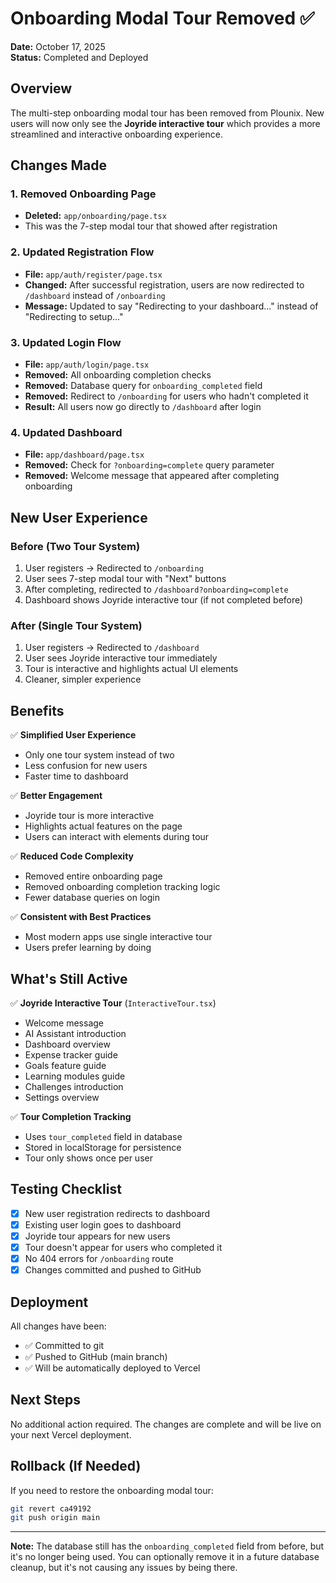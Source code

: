 # Onboarding Modal Tour Removed ✅

**Date:** October 17, 2025  
**Status:** Completed and Deployed

## Overview
The multi-step onboarding modal tour has been removed from Plounix. New users will now only see the **Joyride interactive tour** which provides a more streamlined and interactive onboarding experience.

## Changes Made

### 1. Removed Onboarding Page
- **Deleted:** `app/onboarding/page.tsx`
- This was the 7-step modal tour that showed after registration

### 2. Updated Registration Flow
- **File:** `app/auth/register/page.tsx`
- **Changed:** After successful registration, users are now redirected to `/dashboard` instead of `/onboarding`
- **Message:** Updated to say "Redirecting to your dashboard..." instead of "Redirecting to setup..."

### 3. Updated Login Flow
- **File:** `app/auth/login/page.tsx`
- **Removed:** All onboarding completion checks
- **Removed:** Database query for `onboarding_completed` field
- **Removed:** Redirect to `/onboarding` for users who hadn't completed it
- **Result:** All users now go directly to `/dashboard` after login

### 4. Updated Dashboard
- **File:** `app/dashboard/page.tsx`
- **Removed:** Check for `?onboarding=complete` query parameter
- **Removed:** Welcome message that appeared after completing onboarding

## New User Experience

### Before (Two Tour System)
1. User registers → Redirected to `/onboarding`
2. User sees 7-step modal tour with "Next" buttons
3. After completing, redirected to `/dashboard?onboarding=complete`
4. Dashboard shows Joyride interactive tour (if not completed before)

### After (Single Tour System)
1. User registers → Redirected to `/dashboard`
2. User sees Joyride interactive tour immediately
3. Tour is interactive and highlights actual UI elements
4. Cleaner, simpler experience

## Benefits

✅ **Simplified User Experience**
- Only one tour system instead of two
- Less confusion for new users
- Faster time to dashboard

✅ **Better Engagement**
- Joyride tour is more interactive
- Highlights actual features on the page
- Users can interact with elements during tour

✅ **Reduced Code Complexity**
- Removed entire onboarding page
- Removed onboarding completion tracking logic
- Fewer database queries on login

✅ **Consistent with Best Practices**
- Most modern apps use single interactive tour
- Users prefer learning by doing

## What's Still Active

✅ **Joyride Interactive Tour** (`InteractiveTour.tsx`)
- Welcome message
- AI Assistant introduction
- Dashboard overview
- Expense tracker guide
- Goals feature guide
- Learning modules guide
- Challenges introduction
- Settings overview

✅ **Tour Completion Tracking**
- Uses `tour_completed` field in database
- Stored in localStorage for persistence
- Tour only shows once per user

## Testing Checklist

- [x] New user registration redirects to dashboard
- [x] Existing user login goes to dashboard
- [x] Joyride tour appears for new users
- [x] Tour doesn't appear for users who completed it
- [x] No 404 errors for `/onboarding` route
- [x] Changes committed and pushed to GitHub

## Deployment

All changes have been:
- ✅ Committed to git
- ✅ Pushed to GitHub (main branch)
- ✅ Will be automatically deployed to Vercel

## Next Steps

No additional action required. The changes are complete and will be live on your next Vercel deployment.

## Rollback (If Needed)

If you need to restore the onboarding modal tour:
```bash
git revert ca49192
git push origin main
```

---

**Note:** The database still has the `onboarding_completed` field from before, but it's no longer being used. You can optionally remove it in a future database cleanup, but it's not causing any issues by being there.
